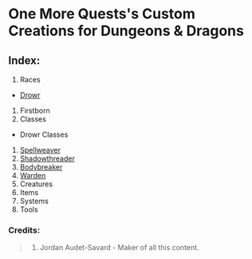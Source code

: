 # One More Quests's Custom Creations for Dungeons & Dragons

## Index:

1. Races
 - [Drowr](https://github.com/MysticalSquirrel/DnD-Custom-Creations/blob/master/Custom%20Races/Drowr.md)
  1. Firstborn
2. Classes
 - Drowr Classes
  1. [Spellweaver](https://github.com/MysticalSquirrel/DnD-Custom-Creations/blob/master/Custom%20Classes/Drowr%20Classes/Spellweaver.md)
  2. [Shadowthreader](https://github.com/MysticalSquirrel/DnD-Custom-Creations/blob/master/Custom%20Classes/Drowr%20Classes/Shadowthreader.md)
  3. [Bodybreaker](https://github.com/MysticalSquirrel/DnD-Custom-Creations/blob/master/Custom%20Classes/Drowr%20Classes/Bodybreaker.md)
  4. [Warden](https://github.com/MysticalSquirrel/DnD-Custom-Creations/blob/master/Custom%20Classes/Drowr%20Classes/Warden.md)
3. Creatures
4. Items
5. Systems
6. Tools

### Credits:

> 1. Jordan Audet-Savard - Maker of all this content.

